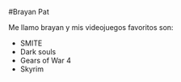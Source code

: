 #Brayan Pat

Me llamo brayan y mis videojuegos favoritos son:

- SMITE
- Dark souls
- Gears of War 4
- Skyrim